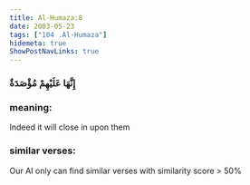 ```yaml
---
title: Al-Humaza:8
date: 2003-05-23
tags: ["104 .Al-Humaza"]
hidemeta: true 
ShowPostNavLinks: true 
---
```

### إِنَّهَا عَلَيْهِمْ مُؤْصَدَةٌ
### meaning: 
Indeed it will close in upon them
### similar verses: 

Our AI only can find similar verses with similarity score > 50% 




